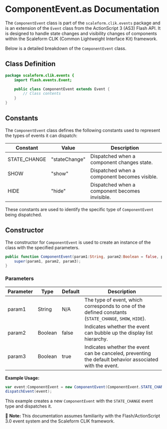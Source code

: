 # ComponentEvent.as Documentation

The `ComponentEvent` class is part of the `scaleform.clik.events` package and is an extension of the `Event` class from the ActionScript 3 (AS3) Flash API.
It is designed to handle state changes and visibility changes of components within the Scaleform CLIK (Common Lightweight Interface Kit) framework.

Below is a detailed breakdown of the `ComponentEvent` class.

## Class Definition

```actionscript
package scaleform.clik.events {
    import flash.events.Event;

    public class ComponentEvent extends Event {
        // Class contents
    }
}
```

## Constants

The `ComponentEvent` class defines the following constants used to represent the types of events it can dispatch:

| Constant        | Value         | Description                            |
|-----------------|---------------|----------------------------------------|
| STATE_CHANGE    | "stateChange" | Dispatched when a component changes state.   |
| SHOW            | "show"        | Dispatched when a component becomes visible. |
| HIDE            | "hide"        | Dispatched when a component becomes invisible.|

These constants are used to identify the specific type of `ComponentEvent` being dispatched.

## Constructor

The constructor for `ComponentEvent` is used to create an instance of the class with the specified parameters.

```actionscript
public function ComponentEvent(param1:String, param2:Boolean = false, param3:Boolean = true) {
    super(param1, param2, param3);
}
```

### Parameters

| Parameter | Type    | Default | Description                                                                                    |
|-----------|---------|---------|------------------------------------------------------------------------------------------------|
| param1    | String  | N/A     | The type of event, which corresponds to one of the defined constants (`STATE_CHANGE`, `SHOW`, `HIDE`). |
| param2    | Boolean | false   | Indicates whether the event can bubble up the display list hierarchy.                          |
| param3    | Boolean | true    | Indicates whether the event can be canceled, preventing the default behavior associated with the event. |

**Example Usage:**

```actionscript
var event:ComponentEvent = new ComponentEvent(ComponentEvent.STATE_CHANGE);
dispatchEvent(event);
```

This example creates a new `ComponentEvent` with the `STATE_CHANGE` event type and dispatches it.

📝 **Note:** This documentation assumes familiarity with the Flash/ActionScript 3.0 event system and the Scaleform CLIK framework.
